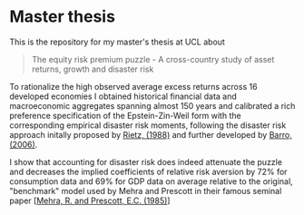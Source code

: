 # Master thesis
This is the repository for my master's thesis at UCL about

> The equity risk premium puzzle - A cross-country study of asset returns, growth and disaster risk

To rationalize the high observed average excess returns across 16 developed economies I obtained historical financial data and macroeconomic aggregates spanning almost 150 years and calibrated a rich preference specification of the Epstein-Zin-Weil form with the corresponding empirical disaster risk moments, following the disaster risk approach initally proposed by <a href = "https://www.sciencedirect.com/science/article/abs/pii/0304393288901729" target="_blank">Rietz, (1988)</a> and further developed by <a href = "https://dash.harvard.edu/bitstream/handle/1/3208215/Barro_RareDisasters.pdf" target="_blank">Barro, (2006)</a>.

I show that accounting for disaster risk does indeed attenuate the puzzle and decreases the implied coefficients of relative risk aversion by 72% for consumption data and 69% for GDP data on average relative to the original, "benchmark" model used by Mehra and Prescott in their famous seminal paper [<a href = "https://www.academicwebpages.com/preview/mehra/pdf/The%20Equity%20Premium%20A%20Puzzle.pdf" target="_blank">Mehra, R. and Prescott, E.C. (1985)</a>]